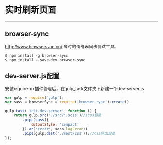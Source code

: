 # 实时刷新页面
---

## browser-sync

http://www.browsersync.cn/
省时的浏览器同步测试工具。

```
$ npm install -g browser-sync
$ npm install --save-dev browser-sync
```

## dev-server.js配置

安装require-dir插件管理后，在gulp_task文件夹下新建一个dev-server.js

```js
var gulp = require('gulp');
var sass = browserSync = require('browser-sync').create();

gulp.task('init-dev-server', function () {
    return gulp.src('./src/*.scss')//scss目录
        .pipe(sass({
            outputStyle: 'compact'
        }).on('error', sass.logError))
        .pipe(gulp.dest('./dest/css'));//css导出目录
});

```





